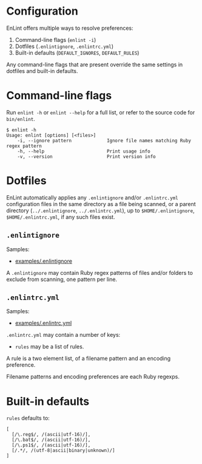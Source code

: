 # Configuration

EnLint offers multiple ways to resolve preferences:

1. Command-line flags (`enlint -i`)
2. Dotfiles (`.enlintignore`, `.enlintrc.yml`)
3. Built-in defaults (`DEFAULT_IGNORES`, `DEFAULT_RULES`)

Any command-line flags that are present override the same settings in dotfiles and built-in defaults.

# Command-line flags

Run `enlint -h` or `enlint --help` for a full list, or refer to the source code for `bin/enlint`.

```
$ enlint -h
Usage: enlint [options] [<files>]
    -i, --ignore pattern             Ignore file names matching Ruby regex pattern
    -h, --help                       Print usage info
    -v, --version                    Print version info
```

# Dotfiles

EnLint automatically applies any `.enlintignore` and/or `.enlintrc.yml` configuration files in the same directory as a file being scanned, or a parent directory (`../.enlintignore`, `../.enlintrc.yml`), up to `$HOME/.enlintignore`, `$HOME/.enlintrc.yml`, if any such files exist.

## `.enlintignore`

Samples:

* [examples/.enlintignore](https://github.com/mcandre/enlint/blob/master/examples/www-arabic/.enlintignore)

A `.enlintignore` may contain Ruby regex patterns of files and/or folders to exclude from scanning, one pattern per line.

## `.enlintrc.yml`

Samples:

* [examples/.enlintrc.yml](https://github.com/mcandre/enlint/blob/master/examples/.enlintrc.yml)

`.enlintrc.yml` may contain a number of keys:

* `rules` may be a list of rules.

A rule is a two element list, of a filename pattern and an encoding preference.

Filename patterns and encoding preferences are each Ruby regexps.

# Built-in defaults

`rules` defaults to:

```
[
  [/\.reg$/, /(ascii|utf-16)/],
  [/\.bat$/, /(ascii|utf-16)/],
  [/\.ps1$/, /(ascii|utf-16)/],
  [/.*/, /(utf-8|ascii|binary|unknown)/]
]
```
